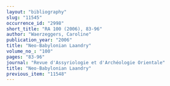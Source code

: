 ```yaml
---
layout: "bibliography"
slug: "11545"
occurrence_id: "2998"
short_title: "RA 100 (2006), 83-96"
author: "Waerzeggers, Caroline"
publication_year: "2006"
title: "Neo-Babylonian Laandry"
volume_no_: "100"
pages: "83-96"
journal: "Revue d'Assyriologie et d'Archéologie Orientale"
title: "Neo-Babylonian Laandry"
previous_item: "11548"
---
```

